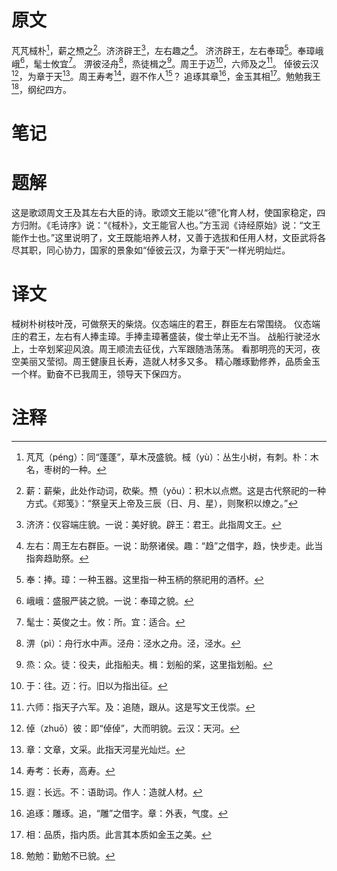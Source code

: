 # 原文
芃芃棫朴[^1]，薪之槱之[^2]。济济辟王[^3]，左右趣之[^4]。
济济辟王，左右奉璋[^5]。奉璋峨峨[^6]，髦士攸宜[^7]。
淠彼泾舟[^8]，烝徒楫之[^9]。周王于迈[^10]，六师及之[^11]。
倬彼云汉[^12]，为章于天[^13]。周王寿考[^14]，遐不作人[^15]？
追琢其章[^16]，金玉其相[^17]。勉勉我王[^18]，纲纪四方。
# 笔记

# 题解
这是歌颂周文王及其左右大臣的诗。歌颂文王能以“德”化育人材，使国家稳定，四方归附。《毛诗序》说：“《棫朴》，文王能官人也。”方玉润《诗经原始》说：“文王能作士也。”这里说明了，文王既能培养人材，又善于选拔和任用人材，文臣武将各尽其职，同心协力，国家的景象如“倬彼云汉，为章于天”一样光明灿烂。
# 译文
棫树朴树枝叶茂，可做祭天的柴烧。仪态端庄的君王，群臣左右常围绕。
仪态端庄的君王，左右有人捧圭璋。手捧圭璋著盛装，俊士举止无不当。
战船行驶泾水上，士卒划桨迎风浪。周王顺流去征伐，六军跟随浩荡荡。
看那明亮的天河，夜空美丽又莹彻。周王健康且长寿，造就人材多又多。
精心雕琢勤修养，品质金玉一个样。勤奋不已我周王，领导天下保四方。
# 注释

[^1]: 芃芃（péng）：同“蓬蓬”，草木茂盛貌。棫（yù）：丛生小树，有刺。朴：木名，枣树的一种。
[^2]: 薪：薪柴，此处作动词，砍柴。槱（yǒu）：积木以点燃。这是古代祭祀的一种方式。《郑笺》：“祭皇天上帝及三辰（日、月、星），则聚积以燎之。”
[^3]: 济济：仪容端庄貌。一说：美好貌。辟王：君王。此指周文王。
[^4]: 左右：周王左右群臣。一说：助祭诸侯。趣：“趋”之借字，趋，快步走。此当指奔趋助祭。
[^5]: 奉：捧。璋：一种玉器。这里指一种玉柄的祭祀用的酒杯。
[^6]: 峨峨：盛服严装之貌。一说：奉璋之貌。
[^7]: 髦士：英俊之士。攸：所。宜：适合。
[^8]: 淠（pì）：舟行水中声。泾舟：泾水之舟。泾，泾水。
[^9]: 烝：众。徒：役夫，此指船夫。楫：划船的桨，这里指划船。
[^10]: 于：往。迈：行。旧以为指出征。
[^11]: 六师：指天子六军。及：追随，跟从。这是写文王伐崇。
[^12]: 倬（zhuō）彼：即“倬倬”，大而明貌。云汉：天河。
[^13]: 章：文章，文采。此指天河星光灿烂。
[^14]: 寿考：长寿，高寿。
[^15]: 遐：长远。不：语助词。作人：造就人材。
[^16]: 追琢：雕琢。追，“雕”之借字。章：外表，气度。
[^17]: 相：品质，指内质。此言其本质如金玉之美。
[^18]: 勉勉：勤勉不已貌。